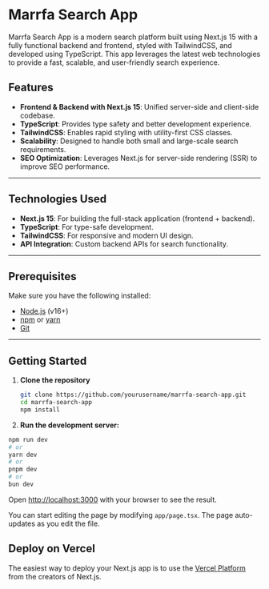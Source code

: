# Marrfa Search App

Marrfa Search App is a modern search platform built using Next.js 15 with a fully functional backend and frontend, styled with TailwindCSS, and developed using TypeScript. This app leverages the latest web technologies to provide a fast, scalable, and user-friendly search experience.

## Features

- **Frontend & Backend with Next.js 15**: Unified server-side and client-side codebase.
- **TypeScript**: Provides type safety and better development experience.
- **TailwindCSS**: Enables rapid styling with utility-first CSS classes.
- **Scalability**: Designed to handle both small and large-scale search requirements.
- **SEO Optimization**: Leverages Next.js for server-side rendering (SSR) to improve SEO performance.

---

## Technologies Used

- **Next.js 15**: For building the full-stack application (frontend + backend).
- **TypeScript**: For type-safe development.
- **TailwindCSS**: For responsive and modern UI design.
- **API Integration**: Custom backend APIs for search functionality.

---

## Prerequisites

Make sure you have the following installed:

- [Node.js](https://nodejs.org/) (v16+)
- [npm](https://www.npmjs.com/) or [yarn](https://yarnpkg.com/)
- [Git](https://git-scm.com/)

---

## Getting Started

1. **Clone the repository**
   ```bash
   git clone https://github.com/yourusername/marrfa-search-app.git
   cd marrfa-search-app
   npm install
   ```

2. **Run the development server:**

```bash
npm run dev
# or
yarn dev
# or
pnpm dev
# or
bun dev
```

Open [http://localhost:3000](http://localhost:3000) with your browser to see the result.

You can start editing the page by modifying `app/page.tsx`. The page auto-updates as you edit the file.

## Deploy on Vercel

The easiest way to deploy your Next.js app is to use the [Vercel Platform](https://vercel.com/new?utm_medium=default-template&filter=next.js&utm_source=create-next-app&utm_campaign=create-next-app-readme) from the creators of Next.js.
